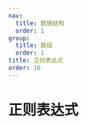 ```yaml
---
nav:
  title: 数据结构
  order: 1
group:
  title: 数组
  order: 1
title: 正则表达式
order: 10
---
```


# 正则表达式
